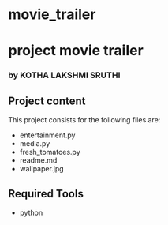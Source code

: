 # movie_trailer
# project movie trailer
### by KOTHA LAKSHMI SRUTHI

## Project content

This project consists for the following files are:
* entertainment.py
* media.py
* fresh_tomatoes.py
* readme.md
* wallpaper.jpg

## Required Tools
* python
